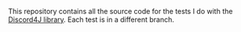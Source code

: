 This repository contains all the source code for the tests I do with the [Discord4J library](https://github.com/Discord4J/Discord4J).
Each test is in a different branch.
